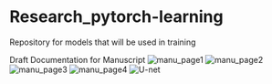 # Research_pytorch-learning
Repository for models that will be used in training

Draft Documentation for Manuscript
![manu_page1](https://github.com/9-x-3/Research_pytorch-learning/assets/74453571/fb58d1b3-a536-4239-a94a-c1bc463bf373)
![manu_page2](https://github.com/9-x-3/Research_pytorch-learning/assets/74453571/1ce189d0-444d-4f21-8d25-4835d35afaa5)
![manu_page3](https://github.com/9-x-3/Research_pytorch-learning/assets/74453571/b6742a5e-bf9b-42fd-a5d8-7de217ebba4a)
![manu_page4](https://github.com/9-x-3/Research_pytorch-learning/assets/74453571/80d9ee3a-940d-4484-9e77-cb19570b406e)
![U-net](https://github.com/9-x-3/Research_pytorch-learning/assets/74453571/f0855e56-7cfa-4cdc-b0e7-6896d0cacaf1)

